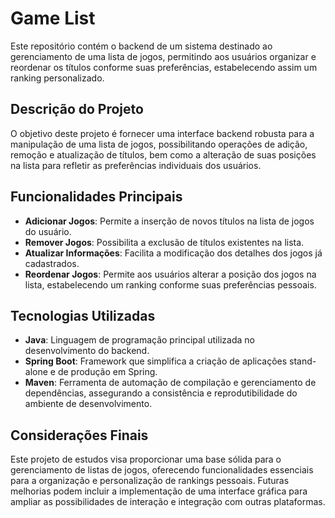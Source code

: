 # Game List

Este repositório contém o backend de um sistema destinado ao gerenciamento de uma lista de jogos, permitindo aos usuários organizar e reordenar os títulos conforme suas preferências, estabelecendo assim um ranking personalizado.

## Descrição do Projeto

O objetivo deste projeto é fornecer uma interface backend robusta para a manipulação de uma lista de jogos, possibilitando operações de adição, remoção e atualização de títulos, bem como a alteração de suas posições na lista para refletir as preferências individuais dos usuários.

## Funcionalidades Principais

- **Adicionar Jogos**: Permite a inserção de novos títulos na lista de jogos do usuário.
- **Remover Jogos**: Possibilita a exclusão de títulos existentes na lista.
- **Atualizar Informações**: Facilita a modificação dos detalhes dos jogos já cadastrados.
- **Reordenar Jogos**: Permite aos usuários alterar a posição dos jogos na lista, estabelecendo um ranking conforme suas preferências pessoais.

## Tecnologias Utilizadas

- **Java**: Linguagem de programação principal utilizada no desenvolvimento do backend.
- **Spring Boot**: Framework que simplifica a criação de aplicações stand-alone e de produção em Spring.
- **Maven**: Ferramenta de automação de compilação e gerenciamento de dependências, assegurando a consistência e reprodutibilidade do ambiente de desenvolvimento.
  
## Considerações Finais

Este projeto de estudos visa proporcionar uma base sólida para o gerenciamento de listas de jogos, oferecendo funcionalidades essenciais para a organização e personalização de rankings pessoais. Futuras melhorias podem incluir a implementação de uma interface gráfica para ampliar as possibilidades de interação e integração com outras plataformas. 
